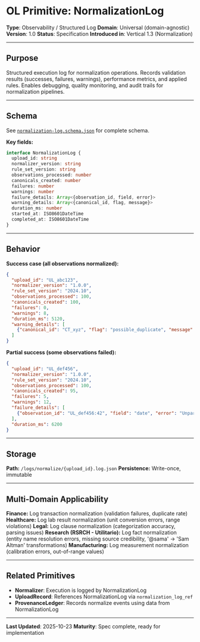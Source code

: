 # OL Primitive: NormalizationLog

**Type**: Observability / Structured Log
**Domain**: Universal (domain-agnostic)
**Version**: 1.0
**Status**: Specification
**Introduced in**: Vertical 1.3 (Normalization)

---

## Purpose

Structured execution log for normalization operations. Records validation results (successes, failures, warnings), performance metrics, and applied rules. Enables debugging, quality monitoring, and audit trails for normalization pipelines.

---

## Schema

See [`normalization-log.schema.json`](../../schemas/normalization-log.schema.json) for complete schema.

**Key fields:**
```typescript
interface NormalizationLog {
  upload_id: string
  normalizer_version: string
  rule_set_version: string
  observations_processed: number
  canonicals_created: number
  failures: number
  warnings: number
  failure_details: Array<{observation_id, field, error}>
  warning_details: Array<{canonical_id, flag, message}>
  duration_ms: number
  started_at: ISO8601DateTime
  completed_at: ISO8601DateTime
}
```

---

## Behavior

**Success case (all observations normalized):**
```json
{
  "upload_id": "UL_abc123",
  "normalizer_version": "1.0.0",
  "rule_set_version": "2024.10",
  "observations_processed": 100,
  "canonicals_created": 100,
  "failures": 0,
  "warnings": 8,
  "duration_ms": 5120,
  "warning_details": [
    {"canonical_id": "CT_xyz", "flag": "possible_duplicate", "message": "Similar transaction found"}
  ]
}
```

**Partial success (some observations failed):**
```json
{
  "upload_id": "UL_def456",
  "normalizer_version": "1.0.0",
  "rule_set_version": "2024.10",
  "observations_processed": 100,
  "canonicals_created": 95,
  "failures": 5,
  "warnings": 12,
  "failure_details": [
    {"observation_id": "UL_def456:42", "field": "date", "error": "Unparseable date format"}
  ],
  "duration_ms": 6200
}
```

---

## Storage

**Path:** `/logs/normalize/{upload_id}.log.json`
**Persistence:** Write-once, immutable

---

## Multi-Domain Applicability

**Finance:** Log transaction normalization (validation failures, duplicate rate)
**Healthcare:** Log lab result normalization (unit conversion errors, range violations)
**Legal:** Log clause normalization (categorization accuracy, parsing issues)
**Research (RSRCH - Utilitario):** Log fact normalization (entity name resolution errors, missing source credibility, '@sama' → 'Sam Altman' transformations)
**Manufacturing:** Log measurement normalization (calibration errors, out-of-range values)

---

## Related Primitives

- **Normalizer**: Execution is logged by NormalizationLog
- **UploadRecord**: References NormalizationLog via `normalization_log_ref`
- **ProvenanceLedger**: Records normalize events using data from NormalizationLog

---

**Last Updated**: 2025-10-23
**Maturity**: Spec complete, ready for implementation
